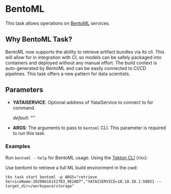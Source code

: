 # BentoML

This task allows operations on [BentoML](https://github.com/bentoml/BentoML) services.

## Why BentoML Task?

BentoML now supports the ability to retrieve artifact bundles via its cli. This will allow for in integration with CI, so models can be safely packaged into containers and deployed without any manual effort. The build context is auto-generated by BentoML and can be easily connected to CI/CD pipelines. This task offers a new pattern for data scientists.

## Parameters

* **YATAISERVICE**: Optional address of YataiService to connect to for command.

  _default_: ""`

* **ARGS**: The arguments to pass to `bentoml` CLI. This parameter is required to run this task.

### Examples

Run `bentoml --help` for BentoML usage. Using the [Tekton CLI](https://github.com/tektoncd/cli/blob/main/docs/cmd/tkn_task_start.md) (`tkn`):

Use bentoml to retrieve a full ML build environment in the cwd:

```shell
tkn task start bentoml -p ARGS="retrieve ServiceName:20200616152703_9E2AD7","YATAISERVICE=10.10.10.1:50051 --target_dir=/workspace/storage"
```
